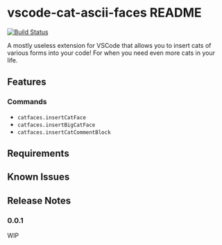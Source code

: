 # vscode-cat-ascii-faces README

[![Build Status](https://travis-ci.org/ozyx/vscode-cat-ascii-faces.svg?branch=master)](https://travis-ci.org/ozyx/vscode-cat-ascii-faces)

A mostly useless extension for VSCode that allows you to insert cats of various forms into your code! For when you need even more cats in your life.

## Features

### Commands

- `catfaces.insertCatFace`
- `catfaces.insertBigCatFace`
- `catfaces.insertCatCommentBlock`

## Requirements

## Known Issues

## Release Notes

### 0.0.1

WIP
